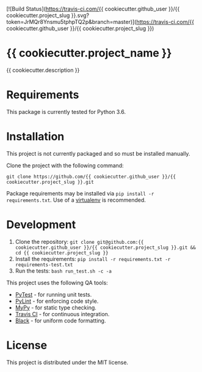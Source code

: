 [![Build Status](https://travis-ci.com/{{ cookiecutter.github_user }}/{{ cookiecutter.project_slug }}.svg?token=JrMQr8Ynsmu5tphpTQ2p&branch=master)](https://travis-ci.com/{{ cookiecutter.github_user }}/{{ cookiecutter.project_slug }})
# {{ cookiecutter.project_name }}
{{ cookiecutter.description }}

# Requirements
This package is currently tested for Python 3.6.

# Installation
This project is not currently packaged and so must be installed manually.

Clone the project with the following command:
```
git clone https://github.com/{{ cookiecutter.github_user }}/{{ cookiecutter.project_slug }}.git
```

Package requirements may be installed via `pip install -r requirements.txt`. Use of a [virtualenv](https://virtualenv.pypa.io/) is recommended.

# Development
1. Clone the repository: `git clone git@github.com:{{ cookiecutter.github_user }}/{{ cookiecutter.project_slug }}.git && cd {{ cookiecutter.project_slug }}`
2. Install the requirements: `pip install -r requirements.txt -r requirements-test.txt`
3. Run the tests: `bash run_test.sh -c -a`

This project uses the following QA tools:
- [PyTest](https://docs.pytest.org/en/latest/) - for running unit tests.
- [PyLint](https://www.pylint.org/) - for enforcing code style.
- [MyPy](http://mypy-lang.org/) - for static type checking.
- [Travis CI](https://travis-ci.org/) - for continuous integration.
- [Black](https://black.readthedocs.io/en/stable/) - for uniform code formatting.

# License
This project is distributed under the MIT license.
